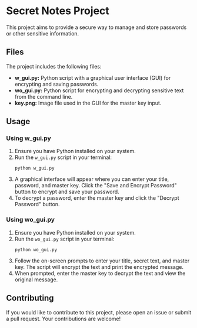 <h1>Secret Notes Project</h1>

<p>This project aims to provide a secure way to manage and store passwords or other sensitive information.</p>

<h2>Files</h2>

<p>The project includes the following files:</p>

<ul>
    <li><strong>w_gui.py:</strong> Python script with a graphical user interface (GUI) for encrypting and saving passwords.</li>
    <li><strong>wo_gui.py:</strong> Python script for encrypting and decrypting sensitive text from the command line.</li>
    <li><strong>key.png:</strong> Image file used in the GUI for the master key input.</li>
</ul>

<h2>Usage</h2>

<h3>Using w_gui.py</h3>

<ol>
    <li>Ensure you have Python installed on your system.</li>
    <li>Run the <code>w_gui.py</code> script in your terminal:</li>
    <pre><code>python w_gui.py</code></pre>
    <li>A graphical interface will appear where you can enter your title, password, and master key. Click the "Save and Encrypt Password" button to encrypt and save your password.</li>
    <li>To decrypt a password, enter the master key and click the "Decrypt Password" button.</li>
</ol>

<h3>Using wo_gui.py</h3>

<ol>
    <li>Ensure you have Python installed on your system.</li>
    <li>Run the <code>wo_gui.py</code> script in your terminal:</li>
    <pre><code>python wo_gui.py</code></pre>
    <li>Follow the on-screen prompts to enter your title, secret text, and master key. The script will encrypt the text and print the encrypted message.</li>
    <li>When prompted, enter the master key to decrypt the text and view the original message.</li>
</ol>

<h2>Contributing</h2>

<p>If you would like to contribute to this project, please open an issue or submit a pull request. Your contributions are welcome!</p>
